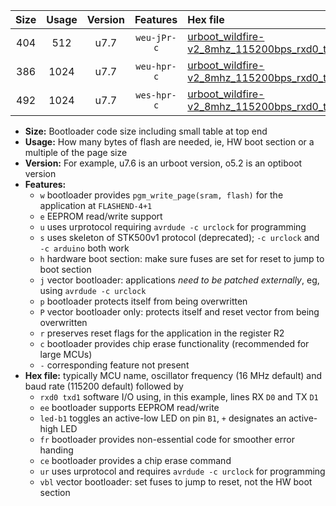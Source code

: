|Size|Usage|Version|Features|Hex file|
|:-:|:-:|:-:|:-:|:--|
|404|512|u7.7|`weu-jPr-c`|[urboot_wildfire-v2_8mhz_115200bps_rxd0_txd1_ee_led+b7_fr_ce_ur_vbl.hex](https://raw.githubusercontent.com/stefanrueger/urboot.hex/main/boards/wildfire-v2/fcpu_8mhz/115200_bps/urboot_wildfire-v2_8mhz_115200bps_rxd0_txd1_ee_led+b7_fr_ce_ur_vbl.hex)|
|386|1024|u7.7|`weu-hpr-c`|[urboot_wildfire-v2_8mhz_115200bps_rxd0_txd1_ee_led+b7_fr_ce_ur.hex](https://raw.githubusercontent.com/stefanrueger/urboot.hex/main/boards/wildfire-v2/fcpu_8mhz/115200_bps/urboot_wildfire-v2_8mhz_115200bps_rxd0_txd1_ee_led+b7_fr_ce_ur.hex)|
|492|1024|u7.7|`wes-hpr-c`|[urboot_wildfire-v2_8mhz_115200bps_rxd0_txd1_ee_led+b7_fr_ce.hex](https://raw.githubusercontent.com/stefanrueger/urboot.hex/main/boards/wildfire-v2/fcpu_8mhz/115200_bps/urboot_wildfire-v2_8mhz_115200bps_rxd0_txd1_ee_led+b7_fr_ce.hex)|

- **Size:** Bootloader code size including small table at top end
- **Usage:** How many bytes of flash are needed, ie, HW boot section or a multiple of the page size
- **Version:** For example, u7.6 is an urboot version, o5.2 is an optiboot version
- **Features:**
  + `w` bootloader provides `pgm_write_page(sram, flash)` for the application at `FLASHEND-4+1`
  + `e` EEPROM read/write support
  + `u` uses urprotocol requiring `avrdude -c urclock` for programming
  + `s` uses skeleton of STK500v1 protocol (deprecated); `-c urclock` and `-c arduino` both work
  + `h` hardware boot section: make sure fuses are set for reset to jump to boot section
  + `j` vector bootloader: applications *need to be patched externally*, eg, using `avrdude -c urclock`
  + `p` bootloader protects itself from being overwritten
  + `P` vector bootloader only: protects itself and reset vector from being overwritten
  + `r` preserves reset flags for the application in the register R2
  + `c` bootloader provides chip erase functionality (recommended for large MCUs)
  + `-` corresponding feature not present
- **Hex file:** typically MCU name, oscillator frequency (16 MHz default) and baud rate (115200 default) followed by
  + `rxd0 txd1` software I/O using, in this example, lines RX `D0` and TX `D1`
  + `ee` bootloader supports EEPROM read/write
  + `led-b1` toggles an active-low LED on pin `B1`, `+` designates an active-high LED
  + `fr` bootloader provides non-essential code for smoother error handing
  + `ce` bootloader provides a chip erase command
  + `ur` uses urprotocol and requires `avrdude -c urclock` for programming
  + `vbl` vector bootloader: set fuses to jump to reset, not the HW boot section
